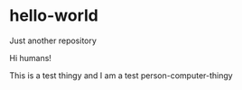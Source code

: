 # hello-world
Just another repository

Hi humans!

This is a test thingy and I am a test person-computer-thingy
